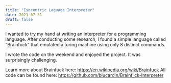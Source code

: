 ```yaml
---
title: "Esocentric Laguage Interpreter"
date: 2021-07-31
draft: false
---
```


I wanted to try my hand at writing an interpreter for a programming language. After conducting some research, I found a simple language called “Brainfuck” that emulated a turing machine using only 8 distinct commands. 

I wrote the code on the weekend and enjoyed the project. It was surprisingly challenging.  

Learn more about Brainfuck here: https://en.wikipedia.org/wiki/Brainfuck 
All code can be found here: https://github.com/blucardin/Brainf_ck-Interpreter
